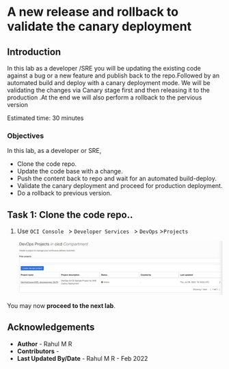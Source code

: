  # A new release and rollback to validate the canary deployment

## Introduction

In this lab as a developer /SRE you  will be updating the existing code against a bug or a new feature and publish back to the repo.Followed by an automated build and deploy with a canary deployment mode. We will be validating the changes via Canary stage first and then releasing it to the production .At the end we will also perform a rollback to the pervious version 


Estimated time: 30 minutes

### Objectives

In this lab, as a developer or SRE,

* Clone the code repo.
* Update the code base with a change.
* Push the content back to repo and wait for an automated build-deploy.
* Validate the canary deployment and proceed for production deployment.
* Do a rollback to previous version.

## Task 1: Clone the code repo..

1. Use `OCI Console ` > `Developer Services ` > `DevOps` >`Projects`

    ![oci-devops-prj-list](images/oci-devops-prj-list.png)

You may now **proceed to the next lab**.


## Acknowledgements

* **Author** - Rahul M R
* **Contributors** -  
* **Last Updated By/Date** - Rahul M R - Feb 2022




